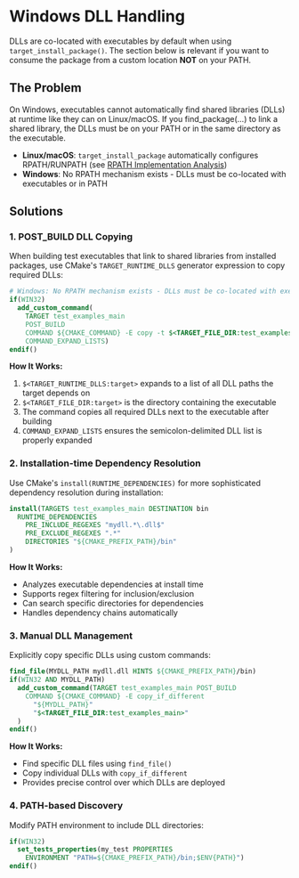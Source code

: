 # Windows DLL Handling

DLLs are co-located with executables by default when using `target_install_package()`. The section below is relevant if you want to consume the package from a custom location **NOT** on your PATH.

## The Problem

On Windows, executables cannot automatically find shared libraries (DLLs) at runtime like they can on Linux/macOS. If you find_package(...) to link a shared library, the DLLs must be on your PATH or in the same directory as the executable.

- **Linux/macOS**: `target_install_package` automatically configures RPATH/RUNPATH (see [RPATH Implementation Analysis](RPATH-Implementation-Analysis.md))
- **Windows**: No RPATH mechanism exists - DLLs must be co-located with executables or in PATH

## Solutions

### 1. POST_BUILD DLL Copying

When building test executables that link to shared libraries from installed packages, use CMake's `TARGET_RUNTIME_DLLS` generator expression to copy required DLLs:

```cmake
# Windows: No RPATH mechanism exists - DLLs must be co-located with executables or in PATH
if(WIN32)
  add_custom_command(
    TARGET test_examples_main
    POST_BUILD
    COMMAND ${CMAKE_COMMAND} -E copy -t $<TARGET_FILE_DIR:test_examples_main> $<TARGET_RUNTIME_DLLS:test_examples_main>
    COMMAND_EXPAND_LISTS)
endif()
```

**How It Works:**
1. `$<TARGET_RUNTIME_DLLS:target>` expands to a list of all DLL paths the target depends on
2. `$<TARGET_FILE_DIR:target>` is the directory containing the executable  
3. The command copies all required DLLs next to the executable after building
4. `COMMAND_EXPAND_LISTS` ensures the semicolon-delimited DLL list is properly expanded

### 2. Installation-time Dependency Resolution

Use CMake's `install(RUNTIME_DEPENDENCIES)` for more sophisticated dependency resolution during installation:

```cmake
install(TARGETS test_examples_main DESTINATION bin
  RUNTIME_DEPENDENCIES
    PRE_INCLUDE_REGEXES "mydll.*\.dll$"
    PRE_EXCLUDE_REGEXES ".*"
    DIRECTORIES "${CMAKE_PREFIX_PATH}/bin"
)
```

**How It Works:**
- Analyzes executable dependencies at install time
- Supports regex filtering for inclusion/exclusion
- Can search specific directories for dependencies
- Handles dependency chains automatically

### 3. Manual DLL Management

Explicitly copy specific DLLs using custom commands:

```cmake
find_file(MYDLL_PATH mydll.dll HINTS ${CMAKE_PREFIX_PATH}/bin)
if(WIN32 AND MYDLL_PATH)
  add_custom_command(TARGET test_examples_main POST_BUILD
    COMMAND ${CMAKE_COMMAND} -E copy_if_different
      "${MYDLL_PATH}"
      "$<TARGET_FILE_DIR:test_examples_main>"
  )
endif()
```

**How It Works:**
- Find specific DLL files using `find_file()`
- Copy individual DLLs with `copy_if_different`
- Provides precise control over which DLLs are deployed

### 4. PATH-based Discovery

Modify PATH environment to include DLL directories:

```cmake
if(WIN32)
  set_tests_properties(my_test PROPERTIES
    ENVIRONMENT "PATH=${CMAKE_PREFIX_PATH}/bin;$ENV{PATH}")
endif()
```